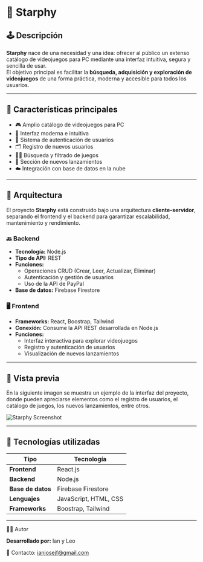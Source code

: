 
# 🌟 Starphy


## 🕹️ Descripción

**Starphy** nace de una necesidad y una idea: ofrecer al público un extenso catálogo de videojuegos para PC mediante una interfaz intuitiva, segura y sencilla de usar.  
El objetivo principal es facilitar la **búsqueda, adquisición y exploración de videojuegos** de una forma práctica, moderna y accesible para todos los usuarios.

---

## 🚀 Características principales

- 🎮 Amplio catálogo de videojuegos para PC  
- 🧭 Interfaz moderna e intuitiva  
- 🔐 Sistema de autenticación de usuarios  
- 🗂️ Registro de nuevos usuarios  
- 🕵️‍♂️ Búsqueda y filtrado de juegos  
- 📰 Sección de nuevos lanzamientos  
- ☁️ Integración con base de datos en la nube  

---

## 🧩 Arquitectura

El proyecto **Starphy** está construido bajo una arquitectura **cliente-servidor**, separando el frontend y el backend para garantizar escalabilidad, mantenimiento y rendimiento.

### 🔙 Backend
- **Tecnología:** Node.js  
- **Tipo de API:** REST  
- **Funciones:**  
  - Operaciones CRUD (Crear, Leer, Actualizar, Eliminar)  
  - Autenticación y gestión de usuarios
  - Uso de la API de PayPal
- **Base de datos:** Firebase Firestore  

### 🖥️ Frontend
- **Frameworks:** React, Boostrap, Tailwind   
- **Conexión:** Consume la API REST desarrollada en Node.js  
- **Funciones:**  
  - Interfaz interactiva para explorar videojuegos  
  - Registro y autenticación de usuarios  
  - Visualización de nuevos lanzamientos  

---

## 📸 Vista previa

En la siguiente imagen se muestra un ejemplo de la interfaz del proyecto, donde pueden apreciarse elementos como el registro de usuarios, el catálogo de juegos, los nuevos lanzamientos, entre otros.

![Starphy Screenshot](https://media.discordapp.net/attachments/909236880732729436/910307045205483600/Screenshot_2021-11-09_232648.png)

---

## 🧠 Tecnologías utilizadas

| Tipo | Tecnología |
|------|-------------|
| **Frontend** | React.js |
| **Backend** | Node.js |
| **Base de datos** | Firebase Firestore |
| **Lenguajes** | JavaScript, HTML, CSS |
| **Frameworks** | Boostrap, Tailwind  |

---

👨‍💻 Autor

**Desarrollado por:** Ian y Leo

📧 Contacto: ianjosejf@gmail.com
